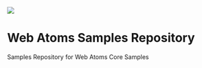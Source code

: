 ![](https://github.com/neurospeech/web-atoms-samples/workflows/.github/workflows/node.yml/badge.svg)
# Web Atoms Samples Repository
Samples Repository for Web Atoms Core Samples

